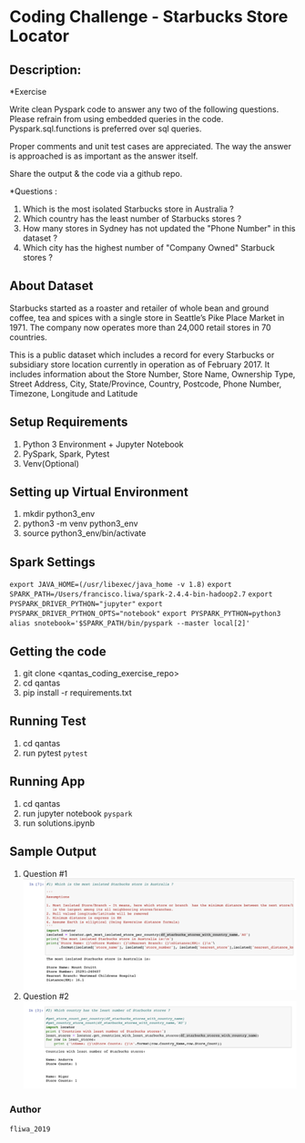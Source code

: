 # Coding Challenge - Starbucks Store Locator

## Description:

*Exercise

Write clean Pyspark code to answer any two of the following questions. 
Please refrain from using embedded queries in the code. Pyspark.sql.functions is preferred over sql queries.

Proper comments and unit test cases are appreciated. The way the answer is approached is as important as the answer itself.

Share the output & the code via a github repo.

*Questions :

1) Which is the most isolated Starbucks store in Australia ?
2) Which country has the least number of Starbucks stores ?
3) How many stores in Sydney has not updated the "Phone Number" in this dataset ?
4) Which city has the highest number of "Company Owned" Starbuck stores ?

## About Dataset
	
Starbucks started as a roaster and retailer of whole bean and ground coffee, tea and spices with a single store in Seattle’s Pike Place Market in 1971. The company now operates more than 24,000 retail stores in 70 countries.

This is a public dataset which includes a record for every Starbucks or subsidiary store location currently in operation as of February 2017. It includes information about the Store Number, Store Name, Ownership Type, Street Address, City, State/Province, Country, Postcode, Phone Number, Timezone, Longitude and Latitude


## Setup Requirements
  1. Python 3 Environment + Jupyter Notebook
  2. PySpark, Spark, Pytest
  3. Venv(Optional)

## Setting up Virtual Environment
  1. mkdir python3_env
  2. python3 -m venv python3_env
  3. source python3_env/bin/activate

## Spark Settings

`export JAVA_HOME=(/usr/libexec/java_home -v 1.8)`
`export SPARK_PATH=/Users/francisco.liwa/spark-2.4.4-bin-hadoop2.7`
`export PYSPARK_DRIVER_PYTHON="jupyter"`
`export PYSPARK_DRIVER_PYTHON_OPTS="notebook"`
`export PYSPARK_PYTHON=python3`
`alias snotebook='$SPARK_PATH/bin/pyspark --master local[2]'`

## Getting the code
  1. git clone <qantas_coding_exercise_repo>
  2. cd qantas
  3. pip install -r requirements.txt


## Running Test
  1. cd qantas
  2. run pytest
    `pytest`

## Running App

  1. cd qantas
  2. run jupyter notebook
     `pyspark` 
  3. run solutions.ipynb

## Sample Output

1.  Question #1
    ![Solution1](solution_no_1.png)
2.  Question #2
    ![Solution2](solution_no_2.png)   

### Author
    fliwa_2019

